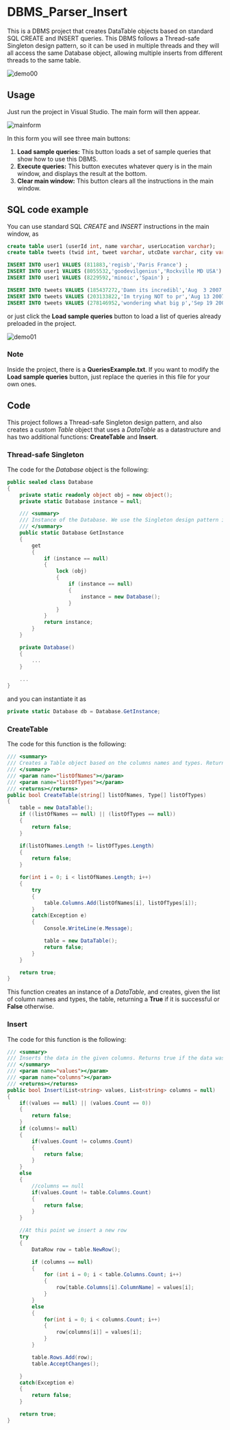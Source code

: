 # DBMS_Parser_Insert

This is a DBMS project that creates DataTable objects based on standard SQL CREATE and INSERT queries. This DBMS follows a Thread-safe Singleton design pattern, so it can be used in multiple threads and they will all access the same Database object, allowing multiple inserts from different threads to the same table.

![demo00](/images/demo02.gif)

## Usage

Just run the project in Visual Studio. The main form will then appear.

![mainform](/images/pic00.png)

In this form you will see three main buttons:
1. **Load sample queries:** This button loads a set of sample queries that show how to use this DBMS.
2. **Execute queries:** This button executes whatever query is in the main window, and displays the result at the bottom.
3. **Clear main window:** This button clears all the instructions in the main window.

## SQL code example

You can use standard SQL *CREATE* and *INSERT* instructions in the main window, as
```sql
create table user1 (userId int, name varchar, userLocation varchar);
create table tweets (twid int, tweet varchar, utcDate varchar, city varchar, userId int);

INSERT INTO user1 VALUES (811883,'regisb','Paris France') ;
INSERT INTO user1 VALUES (8055532,'goodevilgenius','Rockville MD USA') ;
INSERT INTO user1 VALUES (8229592,'minoic','Spain') ;

INSERT INTO tweets VALUES (185437272,'Damn its incredibl','Aug  3 2007 10:50PM','Hsinchu' ,811883) ;
INSERT INTO tweets VALUES (203133822,'Im trying NOT to pr','Aug 13 2007  9:44AM','Hsinchu' ,811883) ;
INSERT INTO tweets VALUES (278146952,'wondering what big p','Sep 19 2007  2:58AM','Hsinchu' ,8055532) ;
```
or just click the **Load sample queries** button to load a list of queries already preloaded in the project.

![demo01](/images/gif_01.gif)

### Note

Inside the project, there is a **QueriesExample.txt**. If you want to modify the **Load sample queries** button, just replace the queries in this file for your own ones.

## Code

This project follows a Thread-safe Singleton design pattern, and also creates a custom *Table* object that uses a *DataTable* as a datastructure and has two additional functions: **CreateTable** and **Insert**.

### Thread-safe Singleton

The code for the *Database* object is the following:
```c#
public sealed class Database
{
	private static readonly object obj = new object();
	private static Database instance = null;

	/// <summary>
	/// Instance of the Database. We use the Singleton design pattern in case the GUI runs in multiple threads.
	/// </summary>
	public static Database GetInstance
	{
		get
		{
			if (instance == null)
			{
				lock (obj)
				{
					if (instance == null)
					{
						instance = new Database();
					}
				}
			}
			return instance;
		}
	}

	private Database()
	{
		...
	}
	
	...
}
```
and you can instantiate it as
```c#
private static Database db = Database.GetInstance;
```

### CreateTable

The code for this function is the following:
```c#
/// <summary>
/// Creates a Table object based on the columns names and types. Returns true if the creation was successful and false if there is an error.
/// </summary>
/// <param name="listOfNames"></param>
/// <param name="listOfTypes"></param>
/// <returns></returns>
public bool CreateTable(string[] listOfNames, Type[] listOfTypes)
{
	table = new DataTable();
	if ((listOfNames == null) || (listOfTypes == null))
	{
		return false;
	}

	if(listOfNames.Length != listOfTypes.Length)
	{
		return false;
	}

	for(int i = 0; i < listOfNames.Length; i++)
	{
		try
		{
			table.Columns.Add(listOfNames[i], listOfTypes[i]);
		}
		catch(Exception e)
		{
			Console.WriteLine(e.Message);

			table = new DataTable();
			return false;
		}
	}

	return true;
}
```
This function creates an instance of a *DataTable*, and creates, given the list of column names and types, the table, returning a **True** if it is successful or **False** otherwise.

### Insert

The code for this function is the following:
```c#
/// <summary>
/// Inserts the data in the given columns. Returns true if the data was inserted successfully and false otherwise.
/// </summary>
/// <param name="values"></param>
/// <param name="columns"></param>
/// <returns></returns>
public bool Insert(List<string> values, List<string> columns = null)
{
	if((values == null) || (values.Count == 0))
	{
		return false;
	}
	if (columns!= null)
	{
		if(values.Count != columns.Count)
		{
			return false;
		}
	}
	else
	{
		//columns == null
		if(values.Count != table.Columns.Count)
		{
			return false;
		}
	}

	//At this point we insert a new row
	try
	{
		DataRow row = table.NewRow();

		if (columns == null)
		{
			for (int i = 0; i < table.Columns.Count; i++)
			{
				row[table.Columns[i].ColumnName] = values[i];
			}
		}
		else
		{
			for(int i = 0; i < columns.Count; i++)
			{
				row[columns[i]] = values[i];
			}
		}

		table.Rows.Add(row);
		table.AcceptChanges();

	}
	catch(Exception e)
	{
		return false;
	}

	return true;
}
```
